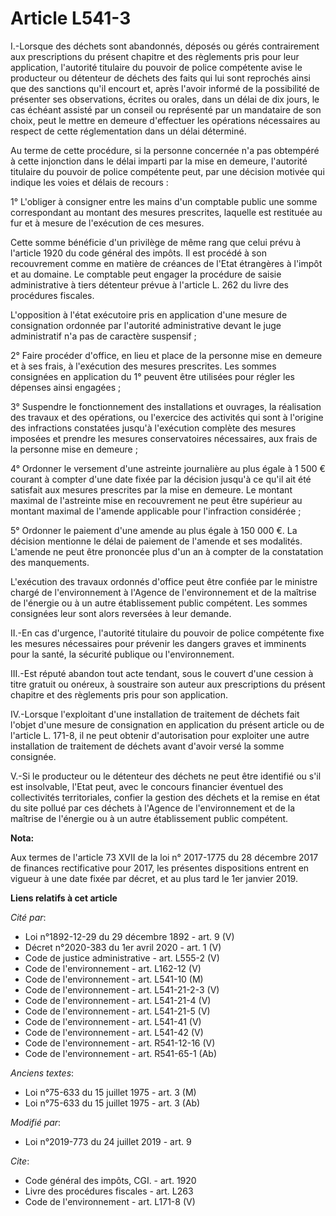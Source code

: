 # Article L541-3

I.-Lorsque des déchets sont abandonnés, déposés ou gérés contrairement aux prescriptions du présent chapitre et des
règlements pris pour leur application, l'autorité titulaire du pouvoir de police compétente avise le producteur ou détenteur
de déchets des faits qui lui sont reprochés ainsi que des sanctions qu'il encourt et, après l'avoir informé de la possibilité
de présenter ses observations, écrites ou orales, dans un délai de dix jours, le cas échéant assisté par un conseil ou
représenté par un mandataire de son choix, peut le mettre en demeure d'effectuer les opérations nécessaires au respect de
cette réglementation dans un délai déterminé.

Au terme de cette procédure, si la personne concernée n'a pas obtempéré à cette injonction dans le délai imparti par la mise
en demeure, l'autorité titulaire du pouvoir de police compétente peut, par une décision motivée qui indique les voies et
délais de recours :

1° L'obliger à consigner entre les mains d'un comptable public une somme correspondant au montant des mesures prescrites,
laquelle est restituée au fur et à mesure de l'exécution de ces mesures.

Cette somme bénéficie d'un privilège de même rang que celui prévu à l'article 1920 du code général des impôts. Il est procédé
à son recouvrement comme en matière de créances de l'Etat étrangères à l'impôt et au domaine. Le comptable peut engager la
procédure  de saisie administrative à tiers détenteur prévue à l'article L. 262 du livre des procédures fiscales.

L'opposition à l'état exécutoire pris en application d'une mesure de consignation ordonnée par l'autorité administrative
devant le juge administratif n'a pas de caractère suspensif ;

2° Faire procéder d'office, en lieu et place de la personne mise en demeure et à ses frais, à l'exécution des mesures
prescrites. Les sommes consignées en application du 1° peuvent être utilisées pour régler les dépenses ainsi engagées ;

3° Suspendre le fonctionnement des installations et ouvrages, la réalisation des travaux et des opérations, ou l'exercice des
activités qui sont à l'origine des infractions constatées jusqu'à l'exécution complète des mesures imposées et prendre les
mesures conservatoires nécessaires, aux frais de la personne mise en demeure ;

4° Ordonner le versement d'une astreinte journalière au plus égale à 1 500 € courant à compter d'une date fixée par la
décision jusqu'à ce qu'il ait été satisfait aux mesures prescrites par la mise en demeure. Le montant maximal de l'astreinte
mise en recouvrement ne peut être supérieur au montant maximal de l'amende applicable pour l'infraction considérée ;

5° Ordonner le paiement d'une amende au plus égale à 150 000 €. La décision mentionne le délai de paiement de l'amende et ses
modalités. L'amende ne peut être prononcée plus d'un an à compter de la constatation des manquements.

L'exécution des travaux ordonnés d'office peut être confiée par le ministre chargé de l'environnement à l'Agence de
l'environnement et de la maîtrise de l'énergie ou à un autre établissement public compétent. Les sommes consignées leur sont
alors reversées à leur demande.

II.-En cas d'urgence, l'autorité titulaire du pouvoir de police compétente fixe les mesures nécessaires pour prévenir les
dangers graves et imminents pour la santé, la sécurité publique ou l'environnement.

III.-Est réputé abandon tout acte tendant, sous le couvert d'une cession à titre gratuit ou onéreux, à soustraire son auteur
aux prescriptions du présent chapitre et des règlements pris pour son application.

IV.-Lorsque l'exploitant d'une installation de traitement de déchets fait l'objet d'une mesure de consignation en application
du présent article ou de l'article L. 171-8, il ne peut obtenir d'autorisation pour exploiter une autre installation de
traitement de déchets avant d'avoir versé la somme consignée.

V.-Si le producteur ou le détenteur des déchets ne peut être identifié ou s'il est insolvable, l'Etat peut, avec le concours
financier éventuel des collectivités territoriales, confier la gestion des déchets et la remise en état du site pollué par
ces déchets à l'Agence de l'environnement et de la maîtrise de l'énergie ou à un autre établissement public compétent.

**Nota:**

Aux termes de l'article 73 XVII de la loi n° 2017-1775 du 28 décembre 2017 de finances rectificative pour 2017, les présentes
dispositions entrent en vigueur à une date fixée par décret, et au plus tard le 1er janvier 2019.

**Liens relatifs à cet article**

_Cité par_:

  - Loi n°1892-12-29 du 29 décembre 1892 - art. 9 (V)
  - Décret n°2020-383 du 1er avril 2020 - art. 1 (V)
  - Code de justice administrative - art. L555-2 (V)
  - Code de l'environnement - art. L162-12 (V)
  - Code de l'environnement - art. L541-10 (M)
  - Code de l'environnement - art. L541-21-2-3 (V)
  - Code de l'environnement - art. L541-21-4 (V)
  - Code de l'environnement - art. L541-21-5 (V)
  - Code de l'environnement - art. L541-41 (V)
  - Code de l'environnement - art. L541-42 (V)
  - Code de l'environnement - art. R541-12-16 (V)
  - Code de l'environnement - art. R541-65-1 (Ab)

_Anciens textes_:

  - Loi n°75-633 du 15 juillet 1975 - art. 3 (M)
  - Loi n°75-633 du 15 juillet 1975 - art. 3 (Ab)

_Modifié par_:

  - Loi n°2019-773 du 24 juillet 2019 - art. 9

_Cite_:

  - Code général des impôts, CGI. - art. 1920
  - Livre des procédures fiscales - art. L263
  - Code de l'environnement - art. L171-8 (V)
